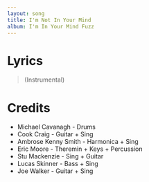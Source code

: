 ```yaml
---
layout: song
title: I'm Not In Your Mind
album: I'm In Your Mind Fuzz
---
```


# Lyrics

> (Instrumental)  

# Credits

* Michael Cavanagh - Drums  
* Cook Craig - Guitar + Sing  
* Ambrose Kenny Smith - Harmonica + Sing  
* Eric Moore - Theremin + Keys + Percussion  
* Stu Mackenzie - Sing + Guitar  
* Lucas Skinner - Bass + Sing  
* Joe Walker - Guitar + Sing  
